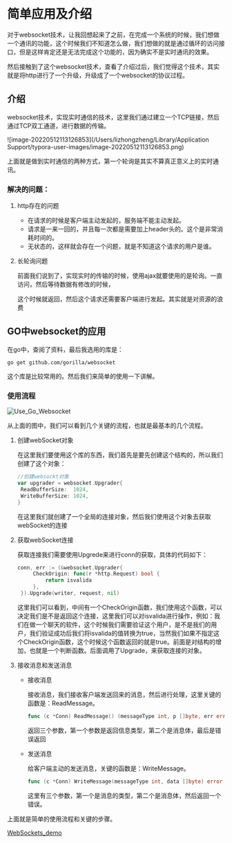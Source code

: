 # 简单应用及介绍

​        对于websocket技术，让我回想起来了之前，在完成一个系统的时候，我们想做一个通讯的功能，这个时候我们不知道怎么做，我们想做的就是通过循环的访问接口，但是这样肯定还是无法完成这个功能的，因为确实不是实时通讯的效果。

​       然后接触到了这个websocket技术，查看了介绍过后，我们觉得这个技术，其实就是将http进行了一个升级，升级成了一个websocket的协议过程。

## 介绍

​      websocket技术，实现实时通信的技术，这里我们通过建立一个TCP链接，然后通过TCP双工通道，进行数据的传输。

![image-20220512113126853](/Users/lizhongzheng/Library/Application Support/typora-user-images/image-20220512113126853.png)

上面就是做到实时通信的两种方式，第一个轮询是其实不算真正意义上的实时通讯。

 ### 解决的问题：

1. http存在的问题

   * 在请求的时候是客户端主动发起的，服务端不能主动发起。
   * 请求是一来一回的，并且每一次都是需要加上header头的。这个是非常消耗时间的。
   * 无状态的，这样就会存在一个问题，就是不知道这个请求的用户是谁。

2. 长轮询问题

   前面我们说到了，实现实时的传输的时候，使用ajax就要使用的是轮询。一直访问，然后等待数据有修改的时候，

   这个时候就返回，然后这个请求还需要客户端进行发起。其实就是对资源的浪费

## GO中websocket的应用

   在go中，查阅了资料，最后我选用的库是：

```shell
go get github.com/gorilla/websocket
```

这个库是比较常用的。然后我们来简单的使用一下讲解。

### 使用流程

![Use_Go_Websocket](/Users/lizhongzheng/Downloads/图形文件/Use_Go_Websocket.png)

从上面的图中，我们可以看到几个关键的流程，也就是最基本的几个流程。

1. 创建webSocket对象

   在这里我们要使用这个库的东西，我们首先是要先创建这个结构的，所以我们创建了这个对象：

   ```go
   //创建websockt对象
   var upgrader = websocket.Upgrader{
   	ReadBufferSize:  1024,
   	WriteBufferSize: 1024,
   }
   ```

   在这里我们就创建了一个全局的连接对象，然后我们使用这个对象去获取webSocket的连接

2. 获取webSocket连接

   获取连接我们需要使用Upgrede来进行conn的获取，具体的代码如下：

   ```go
   conn, err := (&websocket.Upgrader{
   		CheckOrigin: func(r *http.Request) bool {
   			return isvalida
   		},
   	}).Upgrade(writer, request, nil)
   ```

   这里我们可以看到，中间有一个CheckOrigin函数，我们使用这个函数，可以决定我们是不是返回这个连接，这里我们可以对isvalida进行操作，例如：我们在做一个聊天的软件，这个时候我们需要验证这个用户，是不是我们的用户，我们验证成功后我们将isvalida的值转换为true，当然我们如果不指定这个CheckOrigin函数，这个时候这个函数返回的就是true。前面是对结构的增加，也就是一个判断函数。后面调用了Upgrade，来获取连接的对象。

3. 接收消息和发送消息

   * 接收消息

     接收消息，我们接收客户端发送回来的消息，然后进行处理，这里关键的函数是：ReadMessage。

     ```go
     func (c *Conn) ReadMessage() (messageType int, p []byte, err error)
     ```

     返回三个参数，第一个参数是返回信息类型，第二个是消息体，最后是错误返回

   * 发送消息

     给客户端主动的发送消息，关键的函数是：WriteMessage。

     ```go
     func (c *Conn) WriteMessage(messageType int, data []byte) error
     ```

     这里有三个参数，第一个是消息的类型，第二个是消息体，然后返回一个错误。

上面就是简单的使用流程和关键的步骤。

[WebSockets_demo](https://github.com/IseEkko/study_go_demo/tree/master/2022-5-11/webSocket_demo)

